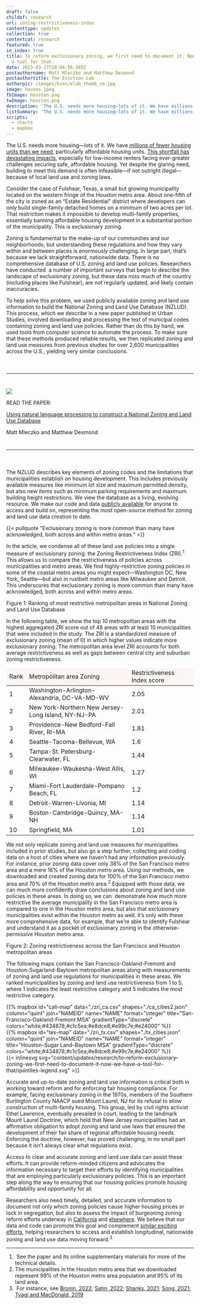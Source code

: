 ```yaml
---
draft: false
childof: research
url: zoning-restrictiveness-index
contenttype: updates
collection: true
contentcat: research
featured: true
in_index: true
title: To reform exclusionary zoning, we first need to document it. Now we have
  a tool for that.
date: 2023-03-17T20:04:56.565Z
postauthorname: Matt Mleczko and Matthew Desmond
postauthortitle: The Eviction Lab
authorpic: /images/bios/elab_thumb_sm.jpg
image: houses.jpeg
fbImage: houston.png
twImage: houston.png
description: 'The U.S. needs more housing—lots of it. We have millions fewer housing units than we need, particularly affordable housing units. This shortfall has devastating impacts, especially for low-income renters.'
listSummary: 'The U.S. needs more housing—lots of it. We have millions fewer housing units than we need, particularly affordable housing units. This shortfall has devastating impacts, especially for low-income renters.'
scripts:
  - charts
  - mapbox
---
```

<span class="dropcap green">T</span>he U.S. needs more housing—lots of it. We have <a href="https://www.freddiemac.com/research/insight/20210507-housing-supply" target="_blank" rel="noreferrer noopener">millions of fewer housing units than we need</a>, particularly affordable housing units. <a href="https://nlihc.org/gap" target="_blank" rel="noreferrer noopener">This shortfall has devastating impacts</a>, especially for low-income renters facing ever-greater challenges securing safe, affordable housing. Yet despite the glaring need, building to meet this demand is often infeasible—if not outright illegal—because of local land use and zoning laws. 

Consider the case of Fulshear, Texas, a small but growing municipality located on the western fringe of the Houston metro area. About one-fifth of the city is zoned as an “Estate Residential” district where developers can only build single-family detached homes on a minimum of two acres per lot. That restriction makes it impossible to develop multi-family properties, essentially banning affordable housing development in a substantial portion of the municipality. This is exclusionary zoning. 

Zoning is fundamental to the make-up of our communities and our neighborhoods, but understanding these regulations and how they vary within and between places is enormously challenging. In large part, that’s because we lack straightforward, nationwide data. There is no comprehensive database of U.S. zoning and land use policies. Researchers have conducted  a number of important surveys that begin to describe the landscape of exclusionary zoning, but these data miss much of the country (including places like Fulshear), are not regularly updated, and likely contain inaccuracies.  

To help solve this problem, we used publicly available zoning and land use information to build the National Zoning and Land Use Database (NZLUD). This process, which we describe in a new paper published in Urban Studies, involved downloading and processing the text of municipal codes containing zoning and land use policies. Rather than do this by hand, we used tools from computer science to automate the process. To make sure that these methods produced reliable results, we then replicated zoning and land use measures from previous studies for over 2,600 municipalities across the U.S., yielding very similar conclusions.

<hr style="border-top-color: #2c897f; margin: 3.2rem 0 2.4rem;">

<div class="d-flex flex-wrap flex-md-nowrap align-items-center mw-100">
    <div class="pr-12 pr-md-0">
        <a href="https://www.rsfjournal.org/content/9/1/104.abstract" target="_blank" rel="noreferrer noopener"><img class="journal-image mb-3 mb-md-0" src="urban-studies.png" /></a>
    </div>
    <div class="ml-md-3"><p class="green gt-eesti journal-subheading">READ THE PAPER:</p>
        <p><a class="green gt-eesti journal-heading" href="https://journals.sagepub.com/eprint/2YGAQ9JE5S6PYXHVTBZG/full" target="_blank" rel="noreferrer noopener">Using natural language processing to construct a National Zoning and Land Use Database</a></p>
        <p class="mt-3">Matt Mleczko and Matthew Desmond</p>
    </div>
</div>

<hr style="border-top-color: #2c897f; margin: 2.4rem 0 3.2rem;">

The NZLUD describes key elements of zoning codes and the limitations that municipalities establish on housing development. This includes previously available measures like minimum lot size and maximum permitted density, but also new items such as minimum parking requirements and maximum building height restrictions. We view the database as a living, evolving resource. We make our code and data <a href="https://github.com/mtmleczko/nzlud" target="_blank" rel="noreferrer noopener">publicly available</a> for anyone to access and build on, representing the most open-source method for zoning and land use data creation to date. 

{{< pullquote "Exclusionary zoning is more common than many have acknowledged, both across and within metro areas." >}}

In the article, we condense all of these land use policies into a single measure of exclusionary zoning: the Zoning Restrictiveness Index (ZRI).<sup>1</sup> This allows us to compare the restrictiveness of policies across municipalities and metro areas. We find highly-restrictive zoning policies in some of the coastal metro areas you might expect—Washington DC, New York, Seattle—but also in rustbelt metro areas like Milwaukee and Detroit. This underscores that exclusionary zoning is more common than many have acknowledged, both across and within metro areas. 

<div class="figheader">
  Figure 1: Ranking of most restrictive metropolitan areas in National Zoning and Land Use Database
</div>
<div class="figcaption">
  <p>
    In the following table, we show the top 10 metropolitan areas with the highest aggregated ZRI score out of 48 areas with at least 10 municipalities that were included in the study. The ZRI is a standardized measure of exclusionary zoning (mean of 0) in which higher values indicate more exclusionary zoning. The metropolitan area level ZRI accounts for both average restrictiveness as well as gaps between central city and suburban zoning restrictiveness.
  </p>
</div>
<table class="blog-table table-responsive" cellspacing="0" cellpadding="0">
<thead>
<tr>
<td style="background-color: #fbf6f3;" class="blog-table__text subhead">Rank</td>
<td style="background-color: #fbf6f3;" class="blog-table__text subhead">Metropolitan area	Zoning</td>
<td style="background-color: #fbf6f3;" class="blog-table__text subhead">Restrictiveness Index score</td>
</tr>
</thead>
<tbody>
<tr>
<td>1</td>
<td>Washington-Arlington-Alexandria, DC-VA-MD-WV</td>
<td>2.05</td>
</tr>

<tr>
<td>2</td>
<td>New York-Northern New Jersey-Long Island, NY-NJ-PA</td>
<td>2.01</td>
</tr>

<tr>
<td>3</td>
<td>Providence-New Bedford-Fall River, RI-MA</td>
<td>1.81</td>
</tr>

<tr>
<td>4</td>
<td>Seattle-Tacoma-Bellevue, WA</td>
<td>1.6</td>
</tr>

<tr>
<td>5</td>
<td>Tampa-St. Petersburg-Clearwater, FL</td>
<td>1.44</td>
</tr>

<tr>
<td>6</td>
<td>Milwaukee-Waukesha-West Allis, WI</td>
<td>1.27</td>
</tr>

<tr>
<td>7</td>
<td>Miami-Fort Lauderdale-Pompano Beach, FL</td>
<td>1.2</td>
</tr>

<tr>
<td>8</td>
<td>Detroit-Warren-Livonia, MI</td>
<td>1.14</td>
</tr>

<tr>
<td>9</td>
<td>Boston-Cambridge-Quincy, MA-NH</td>
<td>1.14</td>
</tr>
<tr>

<td>10</td>
<td>Springfield, MA</td>
<td>1.01</td>
</tr>

</tbody>
</table>
<div class="figcaption"><p></p></div>
<p class="mb-0">
We not only replicate zoning and land use measures for municipalities included in prior studies, but also go a step further, collecting and coding data on a host of cities where we haven’t had any information previously. For instance, prior zoning data cover only 38% of the San Francisco metro area and a mere 16% of the Houston metro area. Using our methods, we downloaded and created zoning data for 100% of the San Francisco metro area and 70% of the Houston metro area.<sup>2</sup> Equipped with those data, we can much more confidently draw conclusions about zoning and land use policies in these areas. In doing so, we can  demonstrate how much more restrictive the average municipality in the San Francisco metro area is compared to one in the Houston metro area, but also that exclusionary municipalities exist within the Houston metro as well. It’s only with these more comprehensive data, for example, that we’re able to identify Fulshear and understand it as a pocket of exclusionary zoning in the otherwise-permissive Houston metro area. 
<p>
</div>
</div>
</div>
<div class="row mx-4">

  <div class="col-12">
    <div class="figheader px-0 px-md-3 mt-0 mb-1">
      Figure 2: Zoning restrictiveness across the San Francisco and Houston metropolitan areas
    </div>
  </div>
  <div class="figcaption col-12 mx-auto mt-1 mb-0">
    <p class="mb-0">
      The following maps contain the San Francisco-Oakland-Fremont and Houston-Sugarland-Baytown metropolitan areas along with measurements of zoning and land use regulations for municipalities in these areas. We ranked municipalities by zoning and land use restrictiveness from 1 to 5, where 1 indicates the least restrictive category and 5 indicates the most restrictive category.
    </p>
  </div>
  <div class="col-12 col-lg-6 col-x4l-5 offset-x4l-1 px-0 px-md-2">
    {{% mapbox
      id="cali-map"
      data="./zri_ca.csv"
      shapes="./ca_cities2.json"
      column="quint"
      join="NAMEID"
      name="NAME"
      format="integer"
      title="San-Francisco-Oakland-Fremont MSA"
      gradientType="discrete"
      colors="white;#434878;#c1c5ea;#e8dce8;#e99c7e;#e24000"
    %}}
  </div>

  <div class="col-12 col-lg-6 col-x4l-5 px-0 px-md-2">
    {{% mapbox
      id="tex-map"
      data="./zri_tx.csv"
      shapes="./tx_cities.json"
      column="quint"
      join="NAMEID"
      name="NAME"
      format="integer"
      title="Houston-Sugar Land-Baytown MSA"
      gradientType="discrete"
      colors="white;#434878;#c1c5ea;#e8dce8;#e99c7e;#e24000"
    %}}
  </div>
  <div class="col-12 mt-2 d-flex justify-content-center px-0">
    {{< inlinesvg svg="content/updates/research/to-reform-exclusionary-zoning-we-first-need-to-document-it-now-we-have-a-tool-for-that/quintiles-legend.svg"  >}}
  </div>
</div>
<div class="center-content-post updates-post pb-2">
<div class="page-content pt-4 pt-md-0">
<div class="post-body pt-lg-3">
  
Accurate and up-to-date zoning and land use information is critical both in working toward reform and for enforcing fair housing compliance. For example, facing exclusionary zoning in the 1970s, members of the Southern Burlington County NAACP sued Mount Laurel, NJ for its refusal to allow construction of multi-family housing. This group, led by civil rights activist Ethel Lawrence, eventually prevailed in court, leading to the landmark Mount Laurel Doctrine, which held that New Jersey municipalities had an affirmative obligation to adopt zoning and land use laws that ensured the development of their fair share of regional affordable housing needs. Enforcing the doctrine, however, has proved challenging, in no small part because it isn’t always clear what regulations exist. 

Access to clear and accurate zoning and land use data can assist these efforts. It can provide reform-minded citizens and advocates the information necessary to target their efforts by identifying municipalities that are employing particularly exclusionary policies. This is an important step along the way to ensuring that our housing policies promote housing affordability and opportunity for all. 

Researchers also need timely, detailed, and accurate information to document not only which zoning policies cause higher housing prices or lock in segregation, but also to assess the impact of burgeoning zoning reform efforts underway in <a href="https://www.nytimes.com/2021/08/26/business/california-duplex-senate-bill-9.html?referringSource=articleShare" target="_blank" rel="noreferrer noopener">California</a> and <a href="https://www.planetizen.com/features/117584-four-low-hanging-fruit-zoning-reforms" target="_blank" rel="noreferrer noopener">elsewhere</a>. We believe that our data and code can promote this goal and complement <a href="https://www.zoningatlas.org/" target="_blank" rel="noreferrer noopener">similar exciting efforts</a>, helping researchers to access and establish longitudinal, nationwide zoning and land use data moving forward.<sup>3</sup>

<hr />
<div class="footnotes">
<ol>
<li> See the paper and its online supplementary materials for more of the technical details.
</li>
<li>The municipalities in the Houston metro area that we downloaded represent 99% of the Houston metro area population and 95% of its land area.
</li>
<li> For instance, see <a href="https://papers.ssrn.com/sol3/papers.cfm?abstract_id=3792544" target="_blank" rel="noreferrer noopener">Bronin, 2022</a>; <a href="https://drive.google.com/file/d/1Dd0KKH7oS1-mxNVAOblRTj-rmnX0wI0D/view" target="_blank" rel="noreferrer noopener">Sahn, 2022</a>; <a href="https://brendanshanks.com/wp-content/uploads/shanks_jmp.pdf" target="_blank" rel="noreferrer noopener">Shanks, 2021</a>; <a href="https://static1.squarespace.com/static/6160e89a75cba2217fc14866/t/61a3f4ea1898562e22cf38d8/1638135020614/Jaehee_Song_JMP_share.pdf" target="_blank" rel="noreferrer noopener">Song, 2021</a>; <a href="https://greaterdc.urban.org/blog/we-need-better-zoning-data-data-science-can-help" target="_blank" rel="noreferrer noopener">Tyagi and MacDonald, 2019</a></li>
</ol>
</div>
